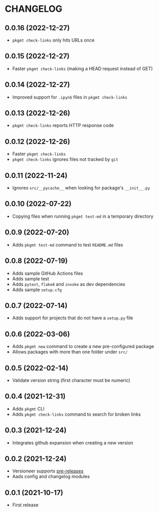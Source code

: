 # CHANGELOG

## 0.0.16 (2022-12-27)
* `pkgmt check-links` only hits URLs once

## 0.0.15 (2022-12-27)
* Faster `pkgmt check-links` (making a HEAD request instead of GET)

## 0.0.14 (2022-12-27)
* Improved support for `.ipynb` files in `pkgmt check-links`

## 0.0.13 (2022-12-26)
* `pkgmt check-links` reports HTTP response code

## 0.0.12 (2022-12-26)
* Faster `pkgmt check-links`
* `pkgmt check-links` ignores files not tracked by `git`

## 0.0.11 (2022-11-24)
* Ignores `src/__pycache__` when looking for package's `__init__.py`

## 0.0.10 (2022-07-22)
* Copying files when running `pkgmt test-md` in a temporary directory

## 0.0.9 (2022-07-20)
* Adds `pkgmt test-md` command to test `README.md` files

## 0.0.8 (2022-07-19)
* Adds sample GitHub Actions files
* Adds sample test
* Adds `pytest`, `flake8` and `invoke` as dev dependencies
* Adds sample `setup.cfg`

## 0.0.7 (2022-07-14)
* Adds support for projects that do not have a `setup.py` file

## 0.0.6 (2022-03-06)
* Adds `pkgmt new` command to create a new pre-configured package
* Allows packages with more than one folder under `src/`

## 0.0.5 (2022-02-14)
* Validate version string (first character must be numeric)

## 0.0.4 (2021-12-31)
* Adds `pkgmt` CLI
* Adds `pkgmt check-links` command to search for broken links

## 0.0.3 (2021-12-24)
* Integrates github expansion when creating a new version

## 0.0.2 (2021-12-24)
* Versioneer supports [pre-releases](https://www.python.org/dev/peps/pep-0440/#pre-releases)
* Aads config and changelog modules

## 0.0.1 (2021-10-17)
* First release